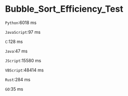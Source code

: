 # Bubble_Sort_Efficiency_Test
`Python`:6018 ms  

`JavaScript`:97 ms  

`C`:128 ms  

`Java`:47 ms  

`JScript`:15580 ms  

`VBScript`:48414 ms  

`Rust`:284 ms  

`GO`:35 ms  

[//]: # (``: ms)

